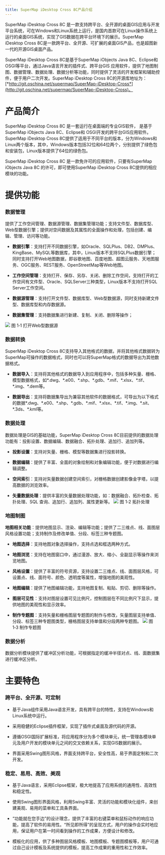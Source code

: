 ```yaml
---
title: SuperMap iDesktop Cross 8C产品介绍
---
```


SuperMap iDesktop Cross 8C
是一款支持跨平台、全开源的桌面GIS应用与开发平台系统，可在Windows和Linux系统上运行，是国内首款可在Linux操作系统上运行的桌面GIS系统，实现了GIS数据在跨平台环境下的展示。SuperMap
iDesktop Cross
8C是一款跨平台、全开源、可扩展的桌面GIS产品，也是超图新一代的开源GIS桌面产品。

SuperMap iDesktop Cross 8C是基于SuperMap iObjects Java
8C、Eclipse和OSGI等平台，通过Java语言开发的插件式、跨平台GIS
应用软件，提供了地图制图、数据管理、数据处理、数据分析等功能，同时提供了灵活的开发框架和辅助控件，便于用户二次开发。SuperMap
iDesktop Cross
8C的开源库地址为：[*http://git.oschina.net/supermap/SuperMap-iDesktop-Cross*](http://git.oschina.net/supermap/SuperMap-iDesktop-Cross)。

产品简介
========
SuperMap iDesktop Cross 8C 是一套运行在桌面端的专业GIS软件，
是基于SuperMap iObjects Java 8C、Eclipse和
OSGI开发的跨平台GIS应用软件。SuperMap iDesktop Cross
8C提供了适用于不同平台的版本，分为Windows和Linux两个版本，其中，Windows版本包括32位和64位两个，分别提供了绿色包和安装包，Linux版本提供了64位的绿色包。

SuperMap iDesktop Cross 8C 是一款免许可的应用软件，只要有SuperMap
iObjects Java 8C 的许可，即可使用SuperMap iDesktop Cross
8C提供的相应模块的功能。

提供功能
========

### 数据管理

提供了工作空间管理、数据源管理、数据集管理功能；支持文件型、数据库型、Web型数据引擎；提供对空间数据及其属性的全面操作和处理，包括创建、编辑、管理、访问等功能。

-   **数据引擎**：支持打开不同数据引擎，如Oracle、SQLPlus、DB2、DMPlus、KingBase、MySQL等数据库，其中，Linux版本不支持SQLPlus数据引擎；同时支持打开Web地图数据，即谷歌地图、百度地图、超图云服务、天地图服务、OGC服务、REST服务、OpenStreetMap等Web地图。

-   **工作空间管理**：支持打开、保存、另存、关闭、删除工作空间，支持打开的工作空间有文件型、Oracle、SQLServer三种类型，Linux版本不支持打开SQL Server工作空间。

-   **数据源管理**：支持打开文件型、数据库型、Web型数据源，同时支持新建文件型、数据库型和内存数据源。

-   **数据集管理**：支持数据集进行新建、复制、关闭、删除等操作；

 ![](/iDesktop-Cross/img/Product1.png)
 图 1‑1 打开Web型数据源

### 数据转换

SuperMap iDesktop Cross
8C支持导入其他格式的数据，并将其他格式数据转为SuperMap可操作的数据格式，同时也可以将SuperMap格式的数据导出为其他数据格式。

-   **数据导入**：支持将其他格式的数据导入到应用程序中，包括多种矢量、栅格、模型数据格式，如\*.dwg、\*.e00、\*.shp、\*.gdb、\*.mif、\*.xlsx、\*.tif、\*.img、\*.dem等。

-   **数据导出**：支持将数据集导出为兼容其他软件的数据格式，可导出为以下格式的数据\*.dwg、\*.e00、\*.shp、\*.gdb、\*.mif、\*.xlsx、\*.tif、\*.img、\*.sit、\*.3ds、\*.kml等。

### 数据处理

数据处理是GIS的基础功能，SuperMap iDesktop Cross
8C目前提供的数据处理功能有：投影设置、数据编辑、数据融合、拓扑处理、追加行、追加列等。

-   **投影设置**：支持对矢量、栅格、模型等数据集进行投影转换。

-   **数据编辑**：提供了丰富、全面的对象绘制和对象编辑功能，便于对数据进行编辑调整。

-   **空间索引**：支持对矢量数据创建空间索引，对栅格数据创建影像金字塔，以提高数据的浏览效率。

-   **矢量数据处理**：提供丰富的矢量数据处理功能，如：数据融合、拓扑检查、拓扑处理、SQL 查询、追加行、追加列、属性更新等。
![](/iDesktop-Cross/img/Product3.png)
图 1‑2 拓扑处理

### 地图制图

**地图相关功能**：提供地图显示、渲染、编辑等功能；提供了二三维点、线、面图层风格设置功能；支持制作及修改单值、分段、标签三种专题图。

-   **地图选择**：支持地图对象选择操作，支持点选和框选两种方式。

-   **地图浏览**：支持在地图窗口中，通过漫游、放大、缩小、全副显示等操作来浏览地图。

-   **风格设置**：提供了丰富的符号资源，支持设置二三维点、线、面图层风格，可设置点、线、面符号、颜色、透明度等属性，增强地图的美观性。

-   **地图编辑**：提供了地图编辑功能，支持地图复制、粘贴、剪切、删除等操作。

-   **图层可见性**：支持对图层设置可见比例尺，控制图层在不同比例尺下显示，提供地图的美观性和显示效率。

-   **制作专题图**：支持矢量和栅格图层专题图的制作与修改，矢量图层支持单值、分段、标签三种专题图类型，栅格图层支持单值和分段两种专题图。
  ![](/iDesktop-Cross/img/Product2.png)
  图 1‑3 制作专题图

### 数据分析

数据分析模块提供了缓冲区分析功能，可根据指定的缓冲半径对点、线、面数据集进行缓冲区分析。

主要特色
========

### 跨平台、全开源、可定制

-   基于Java组件采用Java语言开发，具有跨平台的特性，支持在Windows和Linux系统中运行。

-   采用稳健的Eclipse插件框架，实现了插件式桌面及源代码的开源。

-   遵循OSGI国际扩展标准，将应用程序分为多个模块单元，统一管理各模块单元及用户开发的模块单元之间的交叉依赖关系，实现GIS数据的展示。

-   界面采用Swing图形风格，界面支持跨平台，安全性高，易于界面定制和二次开发。

### 稳定、易用、高效、美观

-   基于Java语言，采用Eclipse框架，极大地提高了应用系统的通用性、高效性和稳定性。

-   使用Swing图形界面风格，利用Swing丰富、灵活的功能和模块化组件，来创建美观、易用的菜单和工具条界面。

-   “功能就在您手边”的设计理念，提供了丰富的右键菜单和鼠标动作的响应功能，提高了软件的易用性。“所见即所得”的呈现方式，用户的操作会实时地应用，保证用户在第一时间看到操作的工作成果，方便设计和修改。

-   模板化的应用，供了多种图层风格模板、地图模板、专题图模板等，用户可通过自己设计模板及系统提供的模板，提高工作成果的重用性和工作效率。
